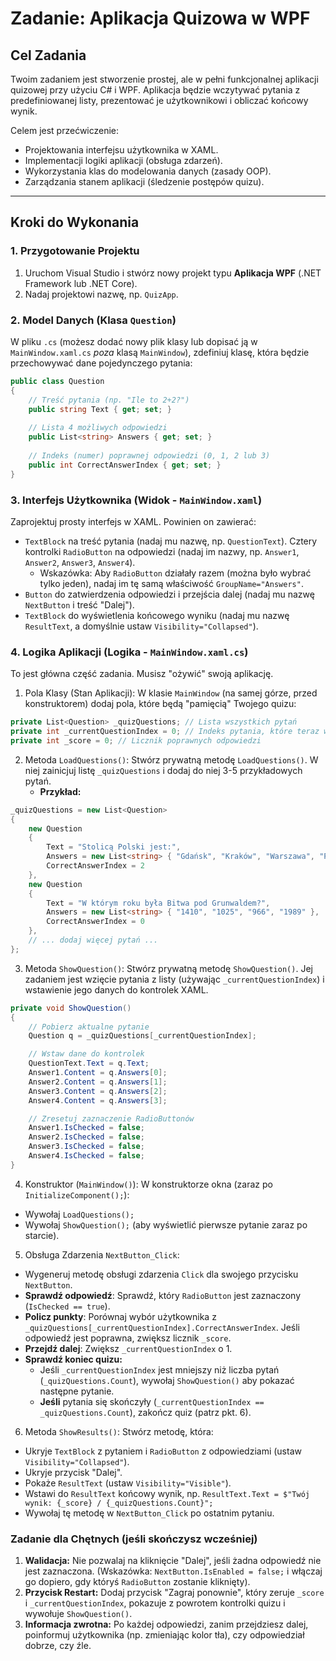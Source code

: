 # Zadanie: Aplikacja Quizowa w WPF

## Cel Zadania

Twoim zadaniem jest stworzenie prostej, ale w pełni funkcjonalnej aplikacji quizowej przy użyciu C# i WPF. Aplikacja będzie wczytywać pytania z predefiniowanej listy, prezentować je użytkownikowi i obliczać końcowy wynik.

Celem jest przećwiczenie:
* Projektowania interfejsu użytkownika w XAML.
* Implementacji logiki aplikacji (obsługa zdarzeń).
* Wykorzystania klas do modelowania danych (zasady OOP).
* Zarządzania stanem aplikacji (śledzenie postępów quizu).

---

## Kroki do Wykonania

### 1. Przygotowanie Projektu

1.  Uruchom Visual Studio i stwórz nowy projekt typu **Aplikacja WPF** (.NET Framework lub .NET Core).
2.  Nadaj projektowi nazwę, np. `QuizApp`.

### 2. Model Danych (Klasa `Question`)

W pliku `.cs` (możesz dodać nowy plik klasy lub dopisać ją w `MainWindow.xaml.cs` *poza* klasą `MainWindow`), zdefiniuj klasę, która będzie przechowywać dane pojedynczego pytania:

```csharp
public class Question
{
    // Treść pytania (np. "Ile to 2+2?")
    public string Text { get; set; } 
    
    // Lista 4 możliwych odpowiedzi
    public List<string> Answers { get; set; } 
    
    // Indeks (numer) poprawnej odpowiedzi (0, 1, 2 lub 3)
    public int CorrectAnswerIndex { get; set; } 
}
```

### 3. Interfejs Użytkownika (Widok - `MainWindow.xaml`)

Zaprojektuj prosty interfejs w XAML. Powinien on zawierać:
- `TextBlock` na treść pytania (nadaj mu nazwę, np. `QuestionText`).
Cztery kontrolki `RadioButton` na odpowiedzi (nadaj im nazwy, np. `Answer1`, `Answer2`, `Answer3`, `Answer4`).
    - Wskazówka: Aby `RadioButton` działały razem (można było wybrać tylko jeden), nadaj im tę samą właściwość `GroupName="Answers"`.
- `Button` do zatwierdzenia odpowiedzi i przejścia dalej (nadaj mu nazwę `NextButton` i treść "Dalej").
- `TextBlock` do wyświetlenia końcowego wyniku (nadaj mu nazwę `ResultText`, a domyślnie ustaw `Visibility="Collapsed"`).

### 4. Logika Aplikacji (Logika - `MainWindow.xaml.cs`)
To jest główna część zadania. Musisz "ożywić" swoją aplikację.

1. Pola Klasy (Stan Aplikacji): W klasie `MainWindow` (na samej górze, przed konstruktorem) dodaj pola, które będą "pamięcią" Twojego quizu:

```csharp
private List<Question> _quizQuestions; // Lista wszystkich pytań
private int _currentQuestionIndex = 0; // Indeks pytania, które teraz wyświetlamy
private int _score = 0; // Licznik poprawnych odpowiedzi
```

2. Metoda `LoadQuestions()`: Stwórz prywatną metodę `LoadQuestions()`. W niej zainicjuj listę `_quizQuestions` i dodaj do niej 3-5 przykładowych pytań.
    - **Przykład:**
```csharp
_quizQuestions = new List<Question>
{
    new Question 
    { 
        Text = "Stolicą Polski jest:", 
        Answers = new List<string> { "Gdańsk", "Kraków", "Warszawa", "Poznań" }, 
        CorrectAnswerIndex = 2 
    },
    new Question 
    { 
        Text = "W którym roku była Bitwa pod Grunwaldem?", 
        Answers = new List<string> { "1410", "1025", "966", "1989" }, 
        CorrectAnswerIndex = 0 
    },
    // ... dodaj więcej pytań ...
};
```

3. Metoda `ShowQuestion()`: Stwórz prywatną metodę `ShowQuestion()`. Jej zadaniem jest wzięcie pytania z listy (używając `_currentQuestionIndex`) i wstawienie jego danych do kontrolek XAML.
```csharp
private void ShowQuestion()
{
    // Pobierz aktualne pytanie
    Question q = _quizQuestions[_currentQuestionIndex];

    // Wstaw dane do kontrolek
    QuestionText.Text = q.Text;
    Answer1.Content = q.Answers[0];
    Answer2.Content = q.Answers[1];
    Answer3.Content = q.Answers[2];
    Answer4.Content = q.Answers[3];

    // Zresetuj zaznaczenie RadioButtonów
    Answer1.IsChecked = false;
    Answer2.IsChecked = false;
    Answer3.IsChecked = false;
    Answer4.IsChecked = false;
}
```

4. Konstruktor (`MainWindow()`): W konstruktorze okna (zaraz po `InitializeComponent();`):
- Wywołaj `LoadQuestions();`
- Wywołaj `ShowQuestion();` (aby wyświetlić pierwsze pytanie zaraz po starcie).

5. Obsługa Zdarzenia `NextButton_Click`:
- Wygeneruj metodę obsługi zdarzenia `Click` dla swojego przycisku `NextButton`.
- **Sprawdź odpowiedź**: Sprawdź, który `RadioButton` jest zaznaczony (`IsChecked == true`).
- **Policz punkty**: Porównaj wybór użytkownika z `_quizQuestions[_currentQuestionIndex].CorrectAnswerIndex`. Jeśli odpowiedź jest poprawna, zwiększ licznik `_score`.
- **Przejdź dalej**: Zwiększ `_currentQuestionIndex` o 1.
- **Sprawdź koniec quizu:**
    - Jeśli `_currentQuestionIndex` jest mniejszy niż liczba pytań (`_quizQuestions.Count`), wywołaj `ShowQuestion()` aby pokazać następne pytanie.
    - **Jeśli** pytania się skończyły (`_currentQuestionIndex == _quizQuestions.Count`), zakończ quiz (patrz pkt. 6).

6. Metoda `ShowResults()`: Stwórz metodę, która:
- Ukryje `TextBlock` z pytaniem i `RadioButton` z odpowiedziami (ustaw `Visibility="Collapsed"`).
- Ukryje przycisk "Dalej".
- Pokaże `ResultText` (ustaw `Visibility="Visible"`).
- Wstawi do `ResultText` końcowy wynik, np. `ResultText.Text = $"Twój wynik: {_score} / {_quizQuestions.Count}";`
- Wywołaj tę metodę w `NextButton_Click` po ostatnim pytaniu.

### Zadanie dla Chętnych (jeśli skończysz wcześniej)
1. **Walidacja:** Nie pozwalaj na kliknięcie "Dalej", jeśli żadna odpowiedź nie jest zaznaczona. (Wskazówka: `NextButton.IsEnabled = false;` i włączaj go dopiero, gdy któryś `RadioButton` zostanie kliknięty).
2. **Przycisk Restart:** Dodaj przycisk "Zagraj ponownie", który zeruje `_score` i `_currentQuestionIndex`, pokazuje z powrotem kontrolki quizu i wywołuje `ShowQuestion()`.
3. **Informacja zwrotna:** Po każdej odpowiedzi, zanim przejdziesz dalej, poinformuj użytkownika (np. zmieniając kolor tła), czy odpowiedział dobrze, czy źle.
